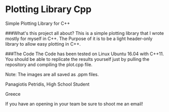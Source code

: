 # Plotting Library Cpp
Simple Plotting Library for C++

###What's this project all about?
This is a simple plotting library that I wrote mostly for myself in C++. The Purpose of it is to be a light header-only library 
to allow easy plotting in C++.

###The Code
The Code has been tested on Linux Ubuntu 16.04 with C++11. You should be able to replicate the results yourself just by pulling the repository and compiling the plot.cpp file.

Note: The images are all saved as .ppm files.

Panagiotis Petridis, High School Student

Greece

If you have an opening in your team be sure to shoot me an email!
